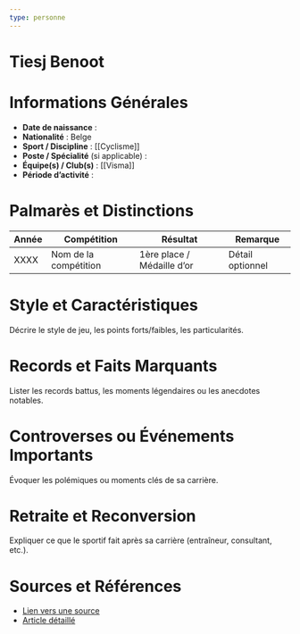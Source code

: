 ```yaml
---
type: personne
---
```


# Tiesj Benoot

# Informations Générales
- **Date de naissance** :  
- **Nationalité** :  Belge
- **Sport / Discipline** : [[Cyclisme]] 
- **Poste / Spécialité** (si applicable) :  
- **Équipe(s) / Club(s)** :  [[Visma]]
- **Période d’activité** :  

# Palmarès et Distinctions
| Année | Compétition           | Résultat                   | Remarque         |
| ----- | --------------------- | -------------------------- | ---------------- |
| XXXX  | Nom de la compétition | 1ère place / Médaille d’or | Détail optionnel |

# Style et Caractéristiques
Décrire le style de jeu, les points forts/faibles, les particularités.

# Records et Faits Marquants
Lister les records battus, les moments légendaires ou les anecdotes notables.

# Controverses ou Événements Importants
Évoquer les polémiques ou moments clés de sa carrière.

# Retraite et Reconversion
Expliquer ce que le sportif fait après sa carrière (entraîneur, consultant, etc.).

# Sources et Références
- [Lien vers une source](#)
- [Article détaillé](#)
